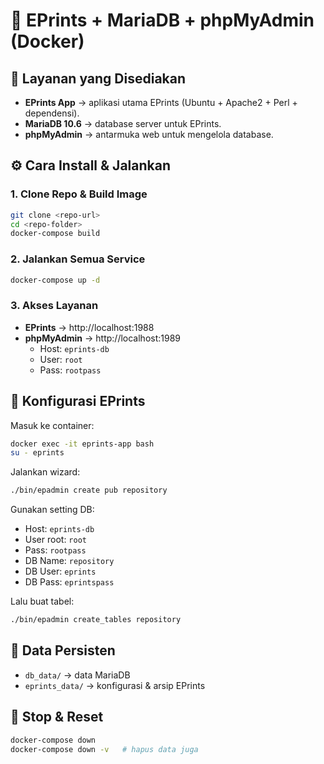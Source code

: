 # 📖 EPrints + MariaDB + phpMyAdmin (Docker)

## 📌 Layanan yang Disediakan
- **EPrints App** → aplikasi utama EPrints (Ubuntu + Apache2 + Perl + dependensi).  
- **MariaDB 10.6** → database server untuk EPrints.  
- **phpMyAdmin** → antarmuka web untuk mengelola database.  

## ⚙️ Cara Install & Jalankan

### 1. Clone Repo & Build Image
```bash
git clone <repo-url>
cd <repo-folder>
docker-compose build
```

### 2. Jalankan Semua Service
```bash
docker-compose up -d
```

### 3. Akses Layanan
- **EPrints** → http://localhost:1988  
- **phpMyAdmin** → http://localhost:1989  
  - Host: `eprints-db`
  - User: `root`
  - Pass: `rootpass`

## 🔧 Konfigurasi EPrints

Masuk ke container:
```bash
docker exec -it eprints-app bash
su - eprints
```

Jalankan wizard:
```bash
./bin/epadmin create pub repository
```

Gunakan setting DB:
- Host: `eprints-db`
- User root: `root`
- Pass: `rootpass`
- DB Name: `repository`
- DB User: `eprints`
- DB Pass: `eprintspass`

Lalu buat tabel:
```bash
./bin/epadmin create_tables repository
```

## 📂 Data Persisten
- `db_data/` → data MariaDB  
- `eprints_data/` → konfigurasi & arsip EPrints  

## 🛑 Stop & Reset
```bash
docker-compose down
docker-compose down -v   # hapus data juga
```
